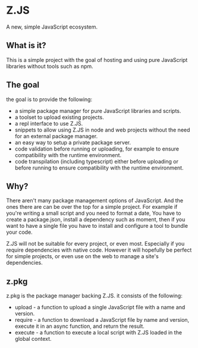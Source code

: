 # Z.JS
A new, simple JavaScript ecosystem.

## What is it?
This is a simple project with the goal of hosting and using pure JavaScript libraries without tools such as npm.

## The goal
the goal is to provide the following:

- a simple package manager for pure JavaScript libraries and scripts.
- a toolset to upload existing projects.
- a repl interface to use Z.JS.
- snippets to allow using Z.JS in node and web projects without the need for an external package manager.
- an easy way to setup a private package server.
- code validation before running or uploading, for example to ensure compatibility with the runtime environment.
- code transpilation (including typescript) either before uploading or before running to ensure compatibility with the runtime environment.

## Why?
There aren't many package management options of JavaScript. And the ones there are can be over the top for a simple project.
For example if you're writing a small script and you need to format a date, You have to create a package.json, install a dependency such as moment, then if you want to have a single file you have to install and configure a tool to bundle your code.

Z.JS will not be suitable for every project, or even most. Especially if you require dependencies with native code. However it will hopefully be perfect for simple projects, or even use on the web to manage a site's dependencies.

## z.pkg
z.pkg is the package manager backing Z.JS. it consists of the following:

- upload - a function to upload a single JavaScript file with a name and version.
- require - a function to download a JavaScript file by name and version, execute it in an async function, and return the result.
- execute - a function to execute a local script with Z.JS loaded in the global context.

